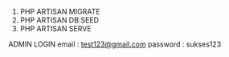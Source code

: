 1. PHP ARTISAN MIGRATE
2. PHP ARTISAN DB:SEED
3. PHP ARTISAN SERVE

ADMIN LOGIN
email : test123@gmail.com
password : sukses123
